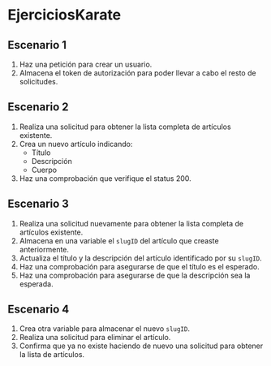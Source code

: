 # EjerciciosKarate
## Escenario 1
1. Haz una petición para crear un usuario.
2. Almacena el token de autorización para poder llevar a cabo el resto de solicitudes.

## Escenario 2
1. Realiza una solicitud para obtener la lista completa de artículos existente.
2. Crea un nuevo artículo indicando:
   - Título
   - Descripción
   - Cuerpo
3. Haz una comprobación que verifique el status 200.

## Escenario 3
1. Realiza una solicitud nuevamente para obtener la lista completa de artículos existente.
2. Almacena en una variable el `slugID` del artículo que creaste anteriormente.
3. Actualiza el título y la descripción del artículo identificado por su `slugID`.
4. Haz una comprobación para asegurarse de que el título es el esperado.
5. Haz una comprobación para asegurarse de que la descripción sea la esperada.

## Escenario 4
1. Crea otra variable para almacenar el nuevo `slugID`.
2. Realiza una solicitud para eliminar el artículo.
3. Confirma que ya no existe haciendo de nuevo una solicitud para obtener la lista de artículos.
